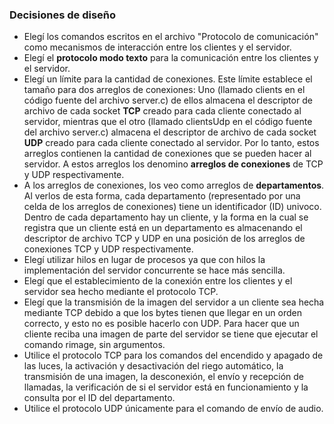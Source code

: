 ### Decisiones de diseño
- Elegí los comandos escritos en el archivo "Protocolo de comunicación" como mecanismos de interacción entre los clientes y el servidor.
- Elegí el **protocolo modo texto** para la comunicación entre los clientes y el servidor.
- Elegí un límite para la cantidad de conexiones. Este límite establece el tamaño para dos arreglos de conexiones: Uno (llamado clients en el código fuente del archivo server.c) de ellos almacena el descriptor de archivo de cada socket **TCP** creado para cada cliente conectado al servidor, mientras que el otro (llamado clientsUdp en el código fuente del archivo server.c) almacena el descriptor de archivo de cada socket **UDP** creado para cada cliente conectado al servidor. Por lo tanto, estos arreglos contienen la cantidad de conexiones que se pueden hacer al servidor. A estos arreglos los denomino **arreglos de conexiones** de TCP y UDP respectivamente.
- A los arreglos de conexiones, los veo como arreglos de **departamentos**. Al verlos de esta forma, cada departamento (representado por una celda de los arreglos de conexiones) tiene un identificador (ID) univoco. Dentro de cada departamento hay un cliente, y la forma en la cual se registra que un cliente está en un departamento es almacenando el descriptor de archivo TCP y UDP en una posición de los arreglos de conexiones TCP y UDP respectivamente.
- Elegí utilizar hilos en lugar de procesos ya que con hilos la implementación del servidor concurrente se hace más sencilla.
- Elegí que el establecimiento de la conexión entre los clientes y el servidor sea hecho mediante el protocolo TCP.
- Elegí que la transmisión de la imagen del servidor a un cliente sea hecha mediante TCP debido a que los bytes tienen que llegar en un orden correcto, y esto no es posible hacerlo con UDP. Para hacer que un cliente reciba una imagen de parte del servidor se tiene que ejecutar el comando rimage, sin argumentos.
- Utilice el protocolo TCP para los comandos del encendido y apagado de las luces, la activación y desactivación del riego automático, la transmisión de una imagen, la desconexión, el envío y recepción de llamadas, la verificación de si el servidor está en funcionamiento y la consulta por el ID del departamento.
- Utilice el protocolo UDP únicamente para el comando de envío de audio.
